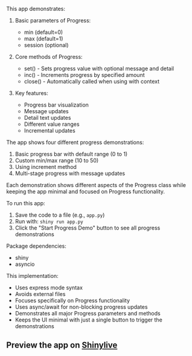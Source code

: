 This app demonstrates:

1. Basic parameters of Progress:
   - min (default=0)
   - max (default=1)
   - session (optional)

2. Core methods of Progress:
   - set() - Sets progress value with optional message and detail
   - inc() - Increments progress by specified amount
   - close() - Automatically called when using with context

3. Key features:
   - Progress bar visualization
   - Message updates
   - Detail text updates
   - Different value ranges
   - Incremental updates

The app shows four different progress demonstrations:
1. Basic progress bar with default range (0 to 1)
2. Custom min/max range (10 to 50)
3. Using increment method
4. Multi-stage progress with message updates

Each demonstration shows different aspects of the Progress class while keeping the app minimal and focused on Progress functionality.

To run this app:
1. Save the code to a file (e.g., `app.py`)
2. Run with: `shiny run app.py`
3. Click the "Start Progress Demo" button to see all progress demonstrations

Package dependencies:
- shiny
- asyncio

This implementation:
- Uses express mode syntax
- Avoids external files
- Focuses specifically on Progress functionality
- Uses async/await for non-blocking progress updates
- Demonstrates all major Progress parameters and methods
- Keeps the UI minimal with just a single button to trigger the demonstrations
## Preview the app on [Shinylive](https://shinylive.io/py/app/#h=0&code=NobwRAdghgtgpmAXAAjFADugdOgnmAGlQGMB7CAFzkqVQDMAnUmZAZwAsBLCXZTmdKQYVkDOFGIVOANzgAdCI2ZsuPLHAAe6Ma1Z8BQkd3QBXCkTEQAJnAZETnBf0HDkUVrgjFOpBQoDEyADKcCLoUADmcMik6FLkrAoOOJFwAPqxFKwAFFIUADZwALxyYAAKTBE6egAicDC+hMh0nPn5UABGhUUAKgwmcACUfhCBAMJiUFRuyO24pGbIAO6cFOwzxFAMVgora8jJm9vZdCZtaazEYtS9-XBE7HCcEewUJWAAzAAMX+gapUROFZ3kcrABGUqDRAKZCwg6cLCgtKPKA2BjZUoVUhVOC6ZB1BqQmFw5LGMxpCTxCBpDpmCjkDFgVgULYUAHIUpBFmuLE4vEExpEYjtXRpd4wAC0HyJEGJsPGk2mUAgMTMphEW3EzSEbBZFBMiRVcIAApY0VgHHLkDY6LqpgbslCrXDRKETAwVckrDJskD3sz7YkwMNZUbYabqOaqBo2WHkBHKTI4OpZJRfRB1VgA8IQy73J5iNa4LbtNjqmkbA1HdC4y7AgLkGCUAAhdycQulvl6PbrG1QM4iGDcIpfIgwKAaIoQ2twnvwrC86qOtx6dBN50uuFrrOhbLwXSpd6t1jt5Cd6rIbJfZD0xvDJo2Fmtd5c1ncCJYT8yzc-7UMPh8CqDDKlE2Rgl8Tozr+W5gjuFC+gA9OBubQb+UBLFAqwrgWPhZoUcDoFeWAAEwoahm4bvK+L1KQyDESgYwGvSLBDiqypWMg44aMg0hQPkAyGtBc7JIuuI5KxU6jpxE5FAArBBK5nvRlGbugxFwXuYmHqUjHMsowEQFEl7gTetHyfeRCPph+TvFixBie+n5YN+5F-gB3CiCBcBgVJslgkQAAskGuap6msLunCWaE1lFHQnJUOgyAgJwAC+LkhbC6GYRqHheLhrD4YRXwkWRGUqfWNHIB8KAAKonoZgFXPU1AiHOxBMcosALJQgm-sJCKiboy7uGe1UqS66AfBp+6sNpYB1e+jViPAlDslZz7xW+DXcE1K0iJWjSldBdA6pwgGeYZ3mycFGWwpNWA7URxFRU+NlxWAACSXjLS1SWcAA1GCaXBuNaEYVh+Z5aQeFwART1Ha55XUQ0yABSgACyA6cOghQHOgVhTLiyyrOsM2pMgxDsF5vU-v1C6VEuElSVxkkKSN6Bo6DsIBlEehFMgwClF9qycHxnAAF7vuymJMPZuhS00pQAGLcGLkuGaUAC6XNngF01aVE7yY-kUgSjz0TnmJa3Rc+5usMAXyawjP4nf+QIaEQ5vndQJjwMBVDZHbN23dmIj8+7yAAFRVdKUGoa77lAV5gfcuYdquP9MfB7dW56+F8GRUWr2xaUIDmylKBcgRf1m6ngPA87GVZRDuXeNDBWw0VWBgo3IUqWI+oehyYAAIJtGeDNiUWDQQMy-s+LPFPMDjoRwFYACEpQjIEI9WBxUCuqwA56N6rA41AvCalAuwk-OoInGc+QXE1Nx9AMDxPC8bylMRPx-OyfpSigmIpCGsLpDhbCsMicQaJGQACVcTH3ShyOMEZrC2CwNGWMLobSH2PtWFSnBbRkgoFmVOy4AB8yAvhgNcgPd0KoZZlingdWeFB57kGQFTPQHRYYqlDmvZyYB+5uiHjpfI7YADWN5HjIFpBQekbEOikFkKZdOIg1gW0nniVhc8pgLyEWAFKmsgA)
